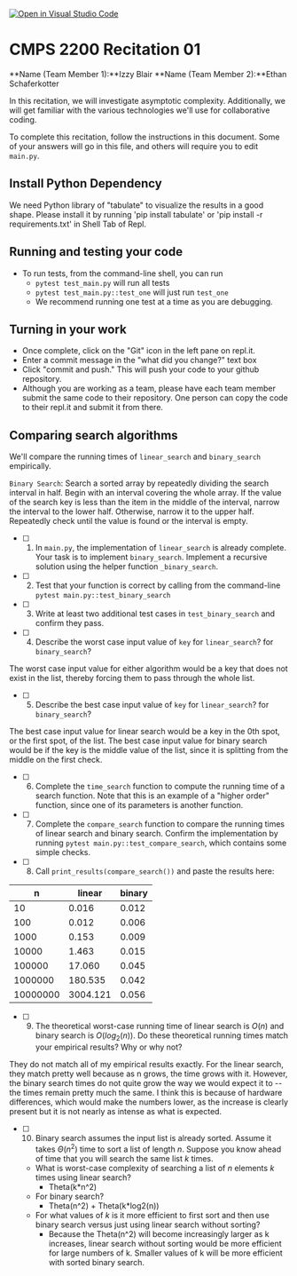 [![Open in Visual Studio Code](https://classroom.github.com/assets/open-in-vscode-718a45dd9cf7e7f842a935f5ebbe5719a5e09af4491e668f4dbf3b35d5cca122.svg)](https://classroom.github.com/online_ide?assignment_repo_id=11681092&assignment_repo_type=AssignmentRepo)
# CMPS 2200  Recitation 01

**Name (Team Member 1):**Izzy Blair
**Name (Team Member 2):**Ethan Schaferkotter

In this recitation, we will investigate asymptotic complexity. Additionally, we will get familiar with the various technologies we'll use for collaborative coding.

To complete this recitation, follow the instructions in this document. Some of your answers will go in this file, and others will require you to edit `main.py`.

## Install Python Dependency

We need Python library of "tabulate" to visualize the results in a good shape. Please install it by running 'pip install tabulate' or 'pip install -r requirements.txt' in Shell Tab of Repl.  

## Running and testing your code

- To run tests, from the command-line shell, you can run
  + `pytest test_main.py` will run all tests
  + `pytest test_main.py::test_one` will just run `test_one`
  + We recommend running one test at a time as you are debugging.

## Turning in your work

- Once complete, click on the "Git" icon in the left pane on repl.it.
- Enter a commit message in the "what did you change?" text box
- Click "commit and push." This will push your code to your github repository.
- Although you are working as a team, please have each team member submit the same code to their repository. One person can copy the code to their repl.it and submit it from there.

## Comparing search algorithms

We'll compare the running times of `linear_search` and `binary_search` empirically.

`Binary Search`: Search a sorted array by repeatedly dividing the search interval in half. Begin with an interval covering the whole array. If the value of the search key is less than the item in the middle of the interval, narrow the interval to the lower half. Otherwise, narrow it to the upper half. Repeatedly check until the value is found or the interval is empty.

- [ ] 1. In `main.py`, the implementation of `linear_search` is already complete. Your task is to implement `binary_search`. Implement a recursive solution using the helper function `_binary_search`. 

- [ ] 2. Test that your function is correct by calling from the command-line `pytest main.py::test_binary_search`

- [ ] 3. Write at least two additional test cases in `test_binary_search` and confirm they pass.

- [ ] 4. Describe the worst case input value of `key` for `linear_search`? for `binary_search`? 

The worst case input value for either algorithm would be a key that does not exist in the list, thereby forcing them to pass through the whole list.

- [ ] 5. Describe the best case input value of `key` for `linear_search`? for `binary_search`? 

The best case input value for linear search would be a key in the 0th spot, or the first spot, of the list. The best case input value for binary search would be if the key is the middle value of the list, since it is splitting from the middle on the first check.

- [ ] 6. Complete the `time_search` function to compute the running time of a search function. Note that this is an example of a "higher order" function, since one of its parameters is another function.

- [ ] 7. Complete the `compare_search` function to compare the running times of linear search and binary search. Confirm the implementation by running `pytest main.py::test_compare_search`, which contains some simple checks.

- [ ] 8. Call `print_results(compare_search())` and paste the results here:

|        n |   linear |   binary |
|----------|----------|----------|
|       10 |    0.016 |    0.012 |
|      100 |    0.012 |    0.006 |
|     1000 |    0.153 |    0.009 |
|    10000 |    1.463 |    0.015 |
|   100000 |   17.060 |    0.045 |
|  1000000 |  180.535 |    0.042 |
| 10000000 | 3004.121 |    0.056 |

- [ ] 9. The theoretical worst-case running time of linear search is $O(n)$ and binary search is $O(log_2(n))$. Do these theoretical running times match your empirical results? Why or why not?

They do not match all of my empirical results exactly. For the linear search, they match pretty well because as n grows, the time grows with it. However, the binary search times do not quite grow the way we would expect it to -- the times remain pretty much the same. I think this is because of hardware differences, which would make the numbers lower, as the increase is clearly present but it is not nearly as intense as what is expected.

- [ ] 10. Binary search assumes the input list is already sorted. Assume it takes $\Theta(n^2)$ time to sort a list of length $n$. Suppose you know ahead of time that you will search the same list $k$ times. 
  + What is worst-case complexity of searching a list of $n$ elements $k$ times using linear search?
      + Theta(k*n^2)
  + For binary search?
      + Theta(n^2) + Theta(k*log2(n))
  + For what values of $k$ is it more efficient to first sort and then use binary search versus just using linear search without sorting?
      + Because the Theta(n^2) will become increasingly larger as k increases, linear search without sorting would be more efficient for large numbers of k. Smaller values of k will be more efficient with sorted binary search.
